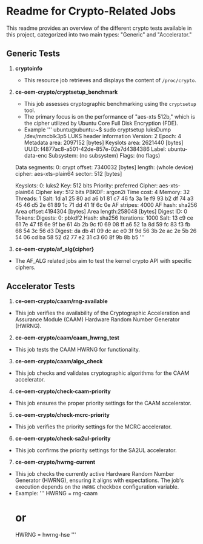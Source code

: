 # Readme for Crypto-Related Jobs

This readme provides an overview of the different crypto tests available in this project, categorized into two main types: "Generic" and "Accelerator."

## Generic Tests

1. **cryptoinfo**
   - This resource job retrieves and displays the content of `/proc/crypto`.

2. **ce-oem-crypto/cryptsetup_benchmark**
   - This job assesses cryptographic benchmarking using the `cryptsetup` tool.
   - The primary focus is on the performance of "aes-xts 512b," which is the cipher utilized by Ubuntu Core Full Disk Encryption (FDE).
   - Example
   '''
    ubuntu@ubuntu:~$ sudo cryptsetup luksDump /dev/mmcblk3p5
    LUKS header information
    Version:        2
    Epoch:          4
    Metadata area:  2097152 [bytes]
    Keyslots area:  2621440 [bytes]
    UUID:           f4877ac8-a501-42de-857e-02e7d4384386
    Label:          ubuntu-data-enc
    Subsystem:      (no subsystem)
    Flags:          (no flags)

    Data segments:
      0: crypt
            offset: 7340032 [bytes]
            length: (whole device)
            cipher: aes-xts-plain64
            sector: 512 [bytes]

    Keyslots:
      0: luks2
            Key:        512 bits
            Priority:   preferred
            Cipher:     aes-xts-plain64
            Cipher key: 512 bits
            PBKDF:      argon2i
            Time cost:  4
            Memory:     32
            Threads:    1
            Salt:       1d a1 25 80 ad a6 b1 81 c7 46 fa 3a 1e f9 93 b2 
                        df 74 a3 45 46 d5 2e 61 89 1c 71 dd 41 1f 6c 0e 
            AF stripes: 4000
            AF hash:    sha256
            Area offset:4194304 [bytes]
            Area length:258048 [bytes]
            Digest ID:  0
    Tokens:
    Digests:
      0: pbkdf2
            Hash:       sha256
            Iterations: 1000
            Salt:       13 c9 ce 61 7e 47 f8 6e 9f be 61 4b 2b 9c f0 69 
                        08 ff a6 52 1a 8d 59 fc 83 f3 fb 68 54 3c 56 d3 
            Digest:     da db 41 09 dc ac e0 3f 9d 56 3b 2e ac 2e 5b 26 
                        54 06 cd ba 58 52 d2 77 e2 31 c3 60 8f 9b 8b b5 
    '''
  3. **ce-oem-crypto/af_alg{cipher}**
  - The AF_ALG related jobs aim to test the kernel crypto API with specific ciphers.

## Accelerator Tests

1. **ce-oem-crypto/caam/rng-available**
- This job verifies the availability of the Cryptographic Acceleration and Assurance Module (CAAM) Hardware Random Number Generator (HWRNG).

2. **ce-oem-crypto/caam/caam_hwrng_test**
- This job tests the CAAM HWRNG for functionality.

3. **ce-oem-crypto/caam/algo_check**
- This job checks and validates cryptographic algorithms for the CAAM accelerator.

4. **ce-oem-crypto/check-caam-priority**
- This job ensures the proper priority settings for the CAAM accelerator.

5. **ce-oem-crypto/check-mcrc-priority**
- This job verifies the priority settings for the MCRC accelerator.

6. **ce-oem-crypto/check-sa2ul-priority**
- This job confirms the priority settings for the SA2UL accelerator.

7. **ce-oem-crypto/hwrng-current**
- This job checks the currently active Hardware Random Number Generator (HWRNG), ensuring it aligns with expectations. The job's execution depends on the `HWRNG` checkbox configuration variable.
- Example:
  '''
  HWRNG = rng-caam
  # or
  HWRNG = hwrng-hse
  '''
